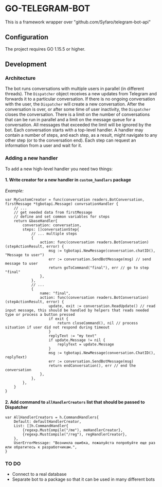 # GO-TELEGRAM-BOT
This is a framework wrapper over "github.com/Syfaro/telegram-bot-api" 
## Configuration
The project requires GO 1.15.5 or higher. 

## Development
### Architecture 
The bot runs conversations with multiple users in parallel (in different threads).
The `Dispatcher` object receives a new updates from Telegram and forwards it to a particular conversation. If there is no ongoing conversation with the user, the `Dispatcher` will create a new conversation.
After the conversation is over, or after some time of user inactivity, the `Dispatcher` closes the conversation.
There is a limit on the number of conversations that can be run in parallel and a limit on the message queue for a conversation. All messages that exceeded the limit will be ignored by the bot. 
Each conversation starts with a top-level handler. A handler may contain a number of steps, and each step, as a result, might navigate to any other step (or to the conversation end). Each step can request an information from a user and wait for it.
### Adding a new handler
To add a new high-level handler you need two things:
#### 1. Write creator for a new handler in `custom_handlers` package 
*Example:*
```
var MyCustomCreator = func(conversation readers.BotConversation, firstMessage *tgbotapi.Message) convrsationHandler {
    // ...
    // get needed data from firstMessage
    // define and set common variables for steps
    return &baseHandler{ 
		conversation: conversation,
		steps: []conversationStep{
            // ... multiple steps
			{
				action: func(conversation readers.BotConversation) (stepActionResult, error) {
					msg := tgbotapi.NewMessage(conversation.chatID(), "Message to user")
					err := conversation.SendBotMessage(msg) // send message to user
					return goToCommand("final"), err // go to step "final" 
				},
			},
            // ... 
			{
                name: "final",
				action: func(conversation readers.BotConversation) (stepActionResult, error) {
					update, exit := conversation.ReadUpdate() // read input message, this should be handled by helpers that reads needed type or process a button pressed
					if exit {
						return closeCommand(), nil // process situation if user did not respond during timeout
					}
                    replyText := "my text"
                    if update.Message != nil {
                        replyText = update.Message
                    }
					msg := tgbotapi.NewMessage(conversation.ChatID(), replyText)
					err := conversation.SendBotMessage(msg)
					return endConversation(), err // end the conversation
				},
			},
		},
	}
}
```
#### 2. Add command to `allHandlerCreators` list that should be passed to Dispatcher 
```
var AllHandlerCreators = h.CommandHandlers{
	Default: defaultHandlerCreator,
	List: []h.CommandHandler{
		{regexp.MustCompile("/me"), meHandlerCreator},
		{regexp.MustCompile("/reg"), regHandlerCreator},
	},
	UserErrorMessage: "Возникла ошибка, пожалуйста попробуйте еще раз или обратитесь к разработчикам.",
}
```

### TO DO
* Connect to a real database
* Separate bot to a package so that it can be used in many different bots